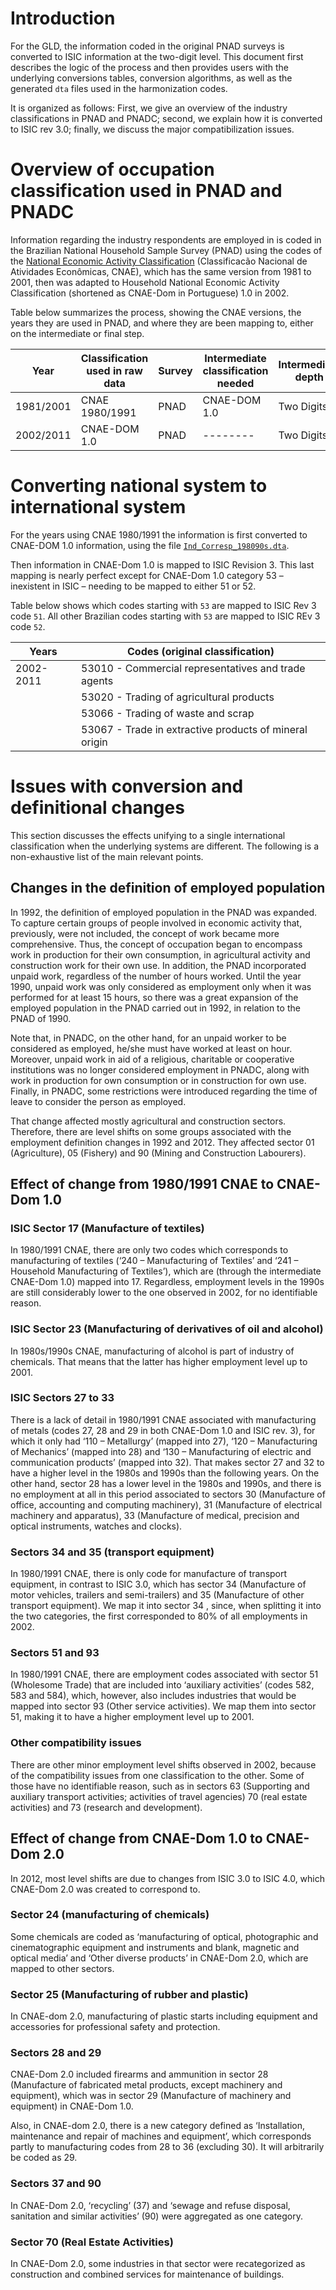 # Introduction

For the GLD, the information coded in the original PNAD surveys is converted to ISIC information at the two-digit level. This document first describes the logic of the process and then provides users with the underlying conversions tables, conversion algorithms, as well as the generated `dta` files used in the harmonization codes.

It is organized as follows: First, we give an overview of the industry classifications in PNAD and PNADC; second, we explain how it is converted to ISIC rev 3.0; finally, we discuss the major compatibilization issues.

# Overview of occupation classification used in PNAD and PNADC

Information regarding the industry respondents are employed in is coded in the Brazilian National Household Sample Survey (PNAD) using the codes of the [National Economic Activity Classification]( https://concla.ibge.gov.br/classificacoes/correspondencias/atividades-economicas.html) (Classificacão Nacional de Atividades Econômicas, CNAE), which has the same version from 1981 to 2001, then was adapted to Household National Economic Activity Classification (shortened as CNAE-Dom in Portuguese) 1.0 in 2002.

Table below summarizes the process, showing the CNAE versions, the years they are used in PNAD, and where they are been mapping to, either on the intermediate or final step.


| Year      | Classification used in raw data | Survey | Intermediate classification needed | Intermediate depth | Target classification | Target depth |
|-----------|---------------------------------|--------|------------------------------------|--------------------|-----------------------|--------------|
| 1981/2001 | CNAE 1980/1991                  | PNAD   | CNAE-DOM 1.0                       | Two Digits         | Isic rev 3            | Two Digits   |
| 2002/2011 | CNAE-DOM 1.0                    | PNAD   | --------                           | Two Digits         | Isic rev 3            | Two Digits   |



# Converting national system to international system

For the years using CNAE 1980/1991 the information is first converted to CNAE-DOM 1.0 information, using the file [`Ind_Corresp_198090s.dta`](utilities/Additional%20Data/Ind_Corresp_198090s.dta).

Then information in CNAE-Dom 1.0 is mapped to ISIC Revision 3. This last mapping is nearly perfect except for CNAE-Dom 1.0 category 53 – inexistent in ISIC – needing to be mapped to either 51 or 52.


Table below shows which codes starting with `53` are mapped to ISIC Rev 3 code `51`. All other Brazilian codes starting with `53` are mapped to ISIC REv 3 code `52`.

| Years          | Codes (original classification)                                                                |
|----------------|------------------------------------------------------------------------------------------------|
|  2002-2011     | 53010 - Commercial representatives and trade agents                                            |
|                | 53020 - Trading of agricultural products                                                       |
|                | 53066 - Trading of waste and scrap                                                             |
|                | 53067 - Trade in extractive products of mineral origin                                         |



# Issues with conversion and definitional changes

This section discusses the effects unifying to a single international classification when the underlying systems are different. The following is a non-exhaustive list of the main relevant points.

## Changes in the definition of employed population

In 1992, the definition of employed population in the PNAD was expanded. To capture certain groups of people involved in economic activity that, previously, were not included, the concept of work became more comprehensive. Thus, the concept of occupation began to encompass work in production for their own consumption, in agricultural activity and construction work for their own use. In addition, the PNAD incorporated unpaid work, regardless of the number of hours worked. Until the year 1990, unpaid work was only considered as employment only when it was performed for at least 15 hours, so there was a great expansion of the employed population in the PNAD carried out in 1992, in relation to the PNAD of 1990.

Note that, in PNADC, on the other hand, for an unpaid worker to be considered as employed, he/she must have worked at least on hour. Moreover, unpaid work in aid of a religious, charitable or cooperative institutions was no longer considered employment in PNADC, along with work in production for own consumption or in construction for own use.  Finally, in PNADC, some restrictions were introduced regarding the time of leave to consider the person as employed.


That change affected mostly agricultural and construction sectors. Therefore, there are level shifts on some groups associated with the employment definition changes in 1992 and 2012. They affected sector 01 (Agriculture), 05 (Fishery) and 90 (Mining and Construction Labourers).


## Effect of change from 1980/1991 CNAE to CNAE-Dom 1.0

### ISIC Sector 17 (Manufacture of textiles)

In 1980/1991 CNAE, there are only two codes which corresponds to manufacturing of textiles (‘240 – Manufacturing of Textiles’ and ‘241 – Household Manufacturing of Textiles’), which are (through the intermediate CNAE-Dom 1.0) mapped into 17. Regardless, employment levels in the 1990s are still considerably lower to the one observed in 2002, for no identifiable reason.

### ISIC Sector 23 (Manufacturing of derivatives of oil and alcohol)

In 1980s/1990s CNAE, manufacturing of alcohol is part of industry of chemicals.  That means that the latter has higher employment level up to 2001.


### ISIC Sectors 27 to 33

There is a lack of detail  in 1980/1991 CNAE associated with manufacturing of metals (codes 27, 28 and 29 in both CNAE-Dom 1.0 and ISIC rev. 3), for which it only had ‘110 – Metallurgy’ (mapped into 27), ‘120 – Manufacturing of Mechanics’ (mapped into 28) and ‘130 – Manufacturing of electric and communication products’ (mapped into 32). That makes sector 27 and 32 to have a higher level in the 1980s and 1990s than the following years. On the other hand, sector 28 has a lower level in the 1980s and 1990s, and there is no employment at all in this period associated to sectors 30 (Manufacture of office, accounting and computing machinery), 31 (Manufacture of electrical machinery and apparatus), 33 (Manufacture of medical, precision and optical instruments, watches and clocks).

### Sectors 34 and 35 (transport equipment)

In 1980/1991 CNAE, there is only code for manufacture of transport equipment, in contrast to ISIC 3.0, which has sector 34 (Manufacture of motor vehicles, trailers and semi-trailers) and 35 (Manufacture of other transport equipment). We map it into sector 34 , since, when splitting it into the two categories, the first corresponded to 80% of all employments in 2002.

### Sectors 51 and 93

In 1980/1991 CNAE, there are employment codes associated with sector 51 (Wholesome Trade) that are included into ‘auxiliary activities’ (codes 582, 583 and 584), which, however, also includes industries that would be mapped into sector 93 (Other service activities).  We map them into sector 51, making it to have a higher employment level up to 2001.

### Other compatibility issues

There are other minor employment level shifts observed in 2002, because of the compatibility issues from one classification to the other. Some of those have no identifiable reason, such as in sectors 63 (Supporting and auxiliary transport activities; activities of travel agencies) 70 (real estate activities) and 73 (research and development).


## Effect of change from CNAE-Dom 1.0 to CNAE-Dom 2.0

In 2012, most level shifts are due to changes from ISIC 3.0 to ISIC 4.0, which CNAE-Dom 2.0 was created to correspond to.

### Sector 24 (manufacturing of chemicals)

Some chemicals are coded as ‘manufacturing of optical, photographic and cinematographic equipment and instruments and blank, magnetic and optical media’ and ‘Other diverse products’ in CNAE-Dom 2.0, which are mapped to other sectors.

### Sector 25 (Manufacturing of rubber and plastic)

In CNAE-dom 2.0, manufacturing of plastic starts including equipment and accessories for professional safety and protection.

### Sectors 28 and 29

CNAE-Dom 2.0 included firearms and ammunition in sector 28 (Manufacture of fabricated metal products, except machinery and equipment), which was in sector 29 (Manufacture of machinery and equipment) in CNAE-Dom 1.0.

Also, in CNAE-dom 2.0, there is a new category defined as ‘Installation, maintenance and repair of machines and equipment’, which corresponds partly to manufacturing codes from 28 to 36 (excluding 30). It will arbitrarily be coded as 29.

### Sectors 37 and 90

In CNAE-Dom 2.0, ‘recycling’ (37) and ‘sewage and refuse disposal, sanitation and similar activities’ (90) were aggregated as one category.


### Sector 70 (Real Estate Activities)

In CNAE-Dom 2.0, some industries in that sector were recategorized as construction and combined services for maintenance of buildings.
